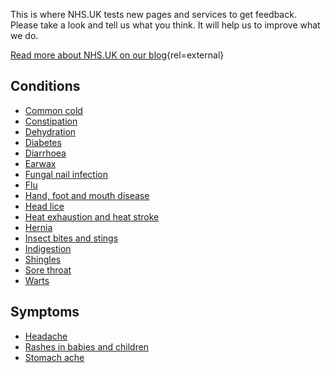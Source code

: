 This is where NHS.UK tests new pages and services to get feedback. Please
take a look and tell us what you think. It will help us to improve what we do.

[Read more about NHS.UK on our blog](http://transformation.blog.nhs.uk/){rel=external}

## Conditions

* [Common cold](/conditions/cold)
* [Constipation](/conditions/constipation)
* [Dehydration](/conditions/dehydration)
* [Diabetes](/conditions/type-2-diabetes/check-if-you-have-it)
* [Diarrhoea](/conditions/diarrhoea)
* [Earwax](/conditions/earwax)
* [Fungal nail infection](/conditions/fungal-nail-infection)
* [Flu](/conditions/flu)
* [Hand, foot and mouth disease](/conditions/hand-foot-and-mouth-disease)
* [Head lice](/conditions/head-lice)
* [Heat exhaustion and heat stroke](/conditions/heat-exhaustion-and-heatstroke)
* [Hernia](/conditions/hernia)
* [Insect bites and stings](/conditions/insect-bites-and-stings)
* [Indigestion](/conditions/indigestion)
* [Shingles](/conditions/shingles)
* [Sore throat](/conditions/sore-throat)
* [Warts](/conditions/warts)

## Symptoms

* [Headache](/symptoms/headache)
* [Rashes in babies and children](/symptoms/rashes-in-babies-and-children)
* [Stomach ache](/symptoms/stomach-ache)
